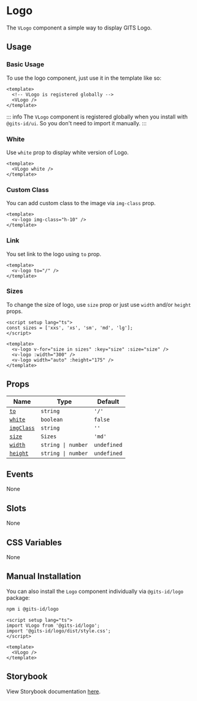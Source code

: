 # Logo

The `VLogo` component a simple way to display GITS Logo.

## Usage

### Basic Usage

To use the logo component, just use it in the template like so:

<LivePreview src="components-logo--default" height="100" >

```vue
<template>
  <!-- VLogo is registered globally -->
  <VLogo />
</template>
```

</LivePreview>

::: info
The `VLogo` component is registered globally when you install with `@gits-id/ui`. So you don't need to import it manually.
:::

### White

Use `white` prop to display white version of Logo.

<LivePreview src="components-logo--white" height="100" >

```vue
<template>
  <VLogo white />
</template>
```

</LivePreview>

### Custom Class

You can add custom class to the image via `img-class` prop.

<LivePreview src="components-logo--custom-class" height="100" >

```vue
<template>
  <v-logo img-class="h-10" />
</template>
```

</LivePreview>

### Link

You set link to the logo using `to` prop.

```vue
<template>
  <v-logo to="/" />
</template>
```

### Sizes

To change the size of logo, use `size` prop or just use `width` and/or `height` props.

<LivePreview src="components-logo--sizes" height="250" >

```vue
<script setup lang="ts">
const sizes = ['xxs', 'xs', 'sm', 'md', 'lg'];
</script>

<template>
  <v-logo v-for="size in sizes" :key="size" :size="size" />
  <v-logo :width="300" />
  <v-logo width="auto" :height="175" />
</template>
```

</LivePreview>

## Props

| Name                    | Type               | Default     |
| ----------------------- | ------------------ | ----------- |
| [`to`](#to)             | `string`           | `'/'`       |
| [`white`](#white)       | `boolean`          | `false`     |
| [`imgClass`](#imgClass) | `string`           | `''`        |
| [`size`](#size)         | `Sizes`            | `'md'`      |
| [`width`](#width)       | `string \| number` | `undefined` |
| [`height`](#height)     | `string \| number` | `undefined` |

## Events

None

## Slots

None

## CSS Variables

None

## Manual Installation

You can also install the `Logo` component individually via `@gits-id/logo` package:

```bash
npm i @gits-id/logo
```

```vue
<script setup lang="ts">
import VLogo from '@gits-id/logo';
import '@gits-id/logo/dist/style.css';
</script>

<template>
  <VLogo />
</template>
```

## Storybook

View Storybook documentation [here](https://gits-ui.web.app/?path=/story/components-logo--default).
